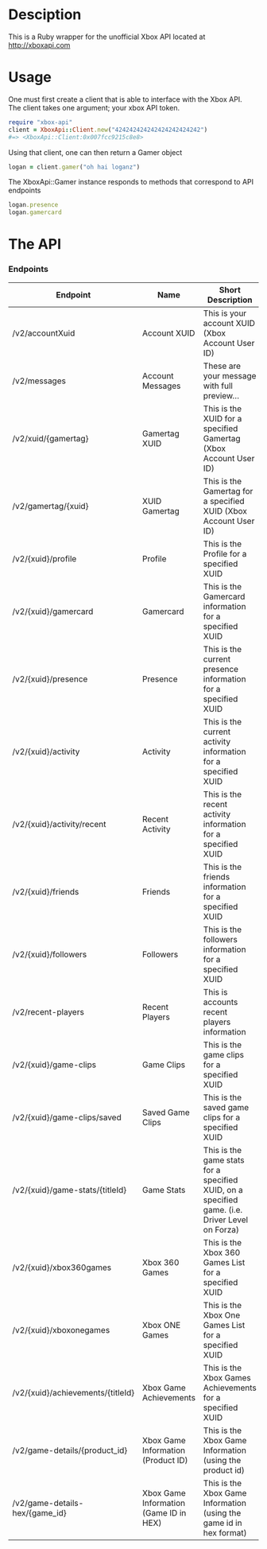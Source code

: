 # Desciption

This is a Ruby wrapper for the unofficial Xbox API located at http://xboxapi.com

# Usage

One must first create a client that is able to interface with the Xbox API.  
The client takes one argument; your xbox API token.

```ruby
require "xbox-api"
client = XboxApi::Client.new("424242424242424242424242")
#=> <XboxApi::Client:0x007fcc9215c8e8>

```

Using that client, one can then return a Gamer object

```ruby
logan = client.gamer("oh hai loganz")
```

The XboxApi::Gamer instance responds to methods that correspond to API endpoints

```ruby
logan.presence
logan.gamercard
```

# The API

### Endpoints

| Endpoint | Name |  Short Description |
|---       |---   |---                 |
| /v2/accountXuid | Account XUID | This is your account XUID (Xbox Account User ID)|
| /v2/messages | Account Messages | These are your message with full preview…|
| /v2/xuid/{gamertag} | Gamertag XUID | This is the XUID for a specified Gamertag (Xbox Account User ID)|
| /v2/gamertag/{xuid} | XUID Gamertag | This is the Gamertag for a specified XUID (Xbox Account User ID)|
| /v2/{xuid}/profile | Profile | This is the Profile for a specified XUID|
| /v2/{xuid}/gamercard | Gamercard | This is the Gamercard information for a specified XUID|
| /v2/{xuid}/presence | Presence | This is the current presence information for a specified XUID|
| /v2/{xuid}/activity | Activity | This is the current activity information for a specified XUID|
| /v2/{xuid}/activity/recent | Recent Activity | This is the recent activity information for a specified XUID|
| /v2/{xuid}/friends | Friends | This is the friends information for a specified XUID|
| /v2/{xuid}/followers | Followers | This is the followers information for a specified XUID|
| /v2/recent-players | Recent Players | This is accounts recent players information|
| /v2/{xuid}/game-clips | Game Clips | This is the game clips for a specified XUID|
| /v2/{xuid}/game-clips/saved | Saved Game Clips | This is the saved game clips for a specified XUID|
| /v2/{xuid}/game-stats/{titleId} | Game Stats | This is the game stats for a specified XUID, on a specified game. (i.e. Driver Level on Forza)|
| /v2/{xuid}/xbox360games | Xbox 360 Games | This is the Xbox 360 Games List for a specified XUID|
| /v2/{xuid}/xboxonegames | Xbox ONE Games | This is the Xbox One Games List for a specified XUID|
| /v2/{xuid}/achievements/{titleId} | Xbox Game Achievements | This is the Xbox Games Achievements for a specified XUID|
| /v2/game-details/{product_id} | Xbox Game Information (Product ID) | This is the Xbox Game Information (using the product id)|
| /v2/game-details-hex/{game_id} | Xbox Game Information (Game ID in HEX) | This is the Xbox Game Information (using the game id in hex format)|


